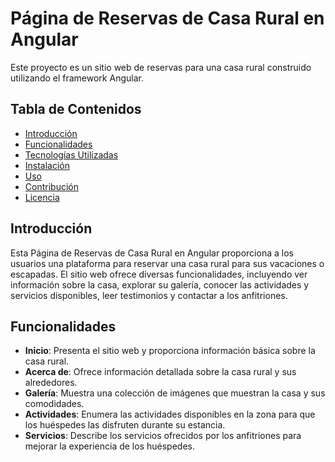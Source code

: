 # Página de Reservas de Casa Rural en Angular

Este proyecto es un sitio web de reservas para una casa rural construido utilizando el framework Angular.

## Tabla de Contenidos
- [Introducción](#introducción)
- [Funcionalidades](#funcionalidades)
- [Tecnologías Utilizadas](#tecnologías-utilizadas)
- [Instalación](#instalación)
- [Uso](#uso)
- [Contribución](#contribución)
- [Licencia](#licencia)

## Introducción

Esta Página de Reservas de Casa Rural en Angular proporciona a los usuarios una plataforma para reservar una casa rural para sus vacaciones o escapadas. El sitio web ofrece diversas funcionalidades, incluyendo ver información sobre la casa, explorar su galería, conocer las actividades y servicios disponibles, leer testimonios y contactar a los anfitriones.

## Funcionalidades

- **Inicio**: Presenta el sitio web y proporciona información básica sobre la casa rural.
- **Acerca de**: Ofrece información detallada sobre la casa rural y sus alrededores.
- **Galería**: Muestra una colección de imágenes que muestran la casa y sus comodidades.
- **Actividades**: Enumera las actividades disponibles en la zona para que los huéspedes las disfruten durante su estancia.
- **Servicios**: Describe los servicios ofrecidos por los anfitriones para mejorar la experiencia de los huéspedes.
